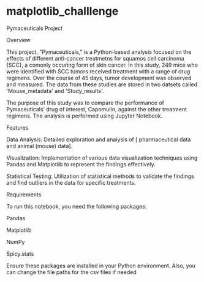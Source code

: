 # matplotlib_challlenge
 
Pymaceuticals Project

Overview

This project, "Pymaceuticals," is a Python-based analysis focused on the effects of different anti-cancer treatmetns for squamos cell carcinoma (SCC), a comonly occuring form of skin cancer. In this study, 249 mice who were identified with SCC tumors received treatment with a range of drug regimens. Over the course of 45 days, tumor development was observed and measured. The data from these studies are stored in two datsets called 'Mouse_metadata' and 'Study_results'.

 The purpose of this study was to compare the performance of Pymaceuticals’ drug of interest, Capomulin, against the other treatment regimens. The analysis is performed using Jupyter Notebook.

Features

Data Analysis: Detailed exploration and analysis of [ pharmaceutical data and animal (mouse) data].

Visualization: Implementation of various data visualization techniques using Pandas and Matplotlib to represent the findings effectively.

Statistical Testing: Utilization of statistical methods to validate the findings and find outliers in the data for specific treatments.

Requirements

To run this notebook, you need the following packages:


Pandas

Matplotlib

NumPy

Spicy.stats


Ensure these packages are installed in your Python environment. Also, you can change the file paths for the csv files if needed
